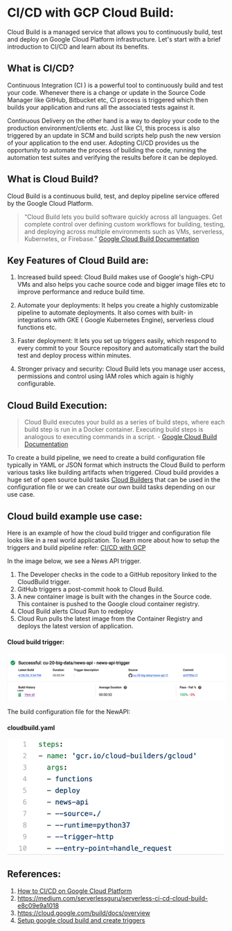 # CI/CD with GCP Cloud Build: 

Cloud Build is a managed service that allows you to continuously build, test and deploy on Google Cloud Platform infrastructure.
Let's start with a brief introduction to CI/CD and learn about its benefits.

## What is CI/CD?

Continuous Integration  (CI ) is a powerful tool to continuously build and test your code. Whenever there is a change or update in the Source Code Manager like GitHub, Bitbucket etc, CI process is triggered which then builds your application and runs all the associated tests against it. 

Continuous Delivery on the other hand is a way to deploy your code to the production environment/clients etc. Just like CI, this process is also triggered by an update in SCM and build scripts help push the new version of your application to the end user.
Adopting CI/CD provides us the opportunity to automate the process of building the code, running the automation test suites and verifying the results before it can be deployed. 

## What is Cloud Build?
Cloud Build is a continuous build, test, and deploy pipeline service offered by the Google Cloud Platform. 

> “Cloud Build lets you build software quickly across all languages. Get complete control over defining custom workflows for building, testing, and deploying across multiple environments such as VMs, serverless, Kubernetes, or Firebase.” [Google Cloud Build Documentation](https://cloud.google.com/build)

## Key Features of Cloud Build are: 

1) Increased build speed:
    Cloud Build makes use of Google's high-CPU VMs and also helps you cache source code and bigger image files etc to improve performance and reduce build time. 

2) Automate your deployments:
    It helps you create a highly customizable pipeline to automate deployments. It also comes with built- in integrations with GKE ( Google Kubernetes Engine), serverless cloud functions etc. 

3) Faster deployment: 
    It lets you set up triggers easily, which respond to every commit to your Source repository and automatically start the build test and deploy process within minutes. 

4) Stronger privacy and security:
    Cloud Build lets you manage user access, permissions and control using IAM roles which again is highly configurable.

## Cloud Build Execution:

> Cloud Build executes your build as a series of build steps, where each build step is run in a Docker container. Executing build steps is analogous to executing commands in a script. - [Google Cloud Build Documentation](https://cloud.google.com/build/docs)

To create a build pipeline, we need to create a build configuration file typically in YAML or JSON format which instructs the Cloud Build to perform various tasks like building artifacts when triggered. Cloud build provides a huge set of open source build tasks [Cloud Builders](https://github.com/GoogleCloudPlatform/cloud-builders)  that can be used in the configuration file or we can create our own build tasks depending on our use case.  

## Cloud build example use case: 

Here is an example of how the cloud build trigger and configuration file looks like in a real world application. To learn more about how to setup the triggers and build pipeline refer: [CI/CD with GCP](https://cloud.google.com/docs/ci-cd)

In the image below, we see a News API trigger. 
1) The Developer checks in the code to a GitHub repository linked to the CloudBuild trigger.
2) GitHub triggers a post-commit hook to Cloud Build.
3) A new container image is built with the changes in the Source code. This container is pushed to the Google cloud container registry.
4) Cloud Build alerts Cloud Run to redeploy
5) Cloud Run pulls the latest image from the Container Registry and deploys the latest version of application.

#### Cloud build trigger:
   <img src=https://github.com/SowjanyaAchar/CI-CD-with-Cloud-Build/blob/main/trigger.png width= 800 /><br>



The build configuration file for the NewAPI: 

#### cloudbuild.yaml
   <img src=https://github.com/SowjanyaAchar/CI-CD-with-Cloud-Build/blob/main/cloudbuild.png width= 500 /><br>


## References:
1) [How to CI/CD on Google Cloud Platform](https://medium.com/swlh/how-to-ci-cd-on-google-cloud-platform-1e631cded335)
2) https://medium.com/serverlessguru/serverless-ci-cd-cloud-build-e8c09e9a1018
3) https://cloud.google.com/build/docs/overview
4) [Setup google cloud build and create triggers](https://dev.to/ryanmercadante/ci-cd-with-google-cloud-build-28jf)

